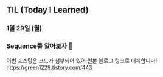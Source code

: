 ## TIL (Today I Learned)

### 1월 29일 (월)    
### Sequence를 알아보자 🤿    
이번 포스팅은 코드가 첨부되어 있어 원본 블로그 링크로 대체합니다!   
https://green1229.tistory.com/443       